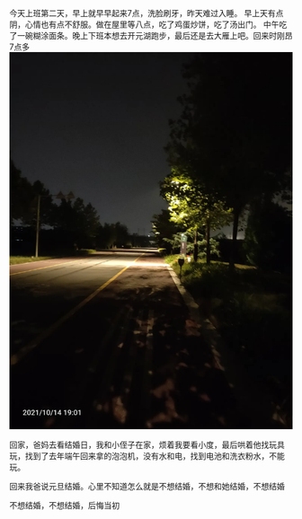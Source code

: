 今天上班第二天，早上就早早起来7点，洗脸刷牙，昨天难过入睡。
 早上天有点阴，心情也有点不舒服。做在屋里等八点，吃了鸡蛋炒饼，吃了汤出门。
中午吃了一碗糊涂面条。晚上下班本想去开元湖跑步，最后还是去大雁上吧。回来时刚昂7点多![](../../img/6904315-2d5821e9f87ee370.jpg)

回家，爸妈去看结婚日，我和小侄子在家，烦着我要看小度，最后哄着他找玩具玩，找到了去年端午回来拿的泡泡机，没有水和电，找到电池和洗衣粉水，不能玩。

回来我爸说元旦结婚。心里不知道怎么就是不想结婚，不想和她结婚，不想结婚


不想结婚，不想结婚，后悔当初
